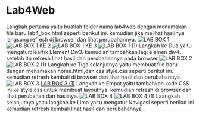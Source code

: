 # Lab4Web
Langkah pertama yaitu buatlah folder nama lab4web dengan menamakan file baru lab4_box.html seperti berikut ini. kemudian jika melihat hasilnya langsung refresh di browser dan lihat perubahannya.
![LAB BOX 1](https://user-images.githubusercontent.com/56400200/115934733-f0292500-a4bb-11eb-80b6-6aeff97a931e.PNG)
![LAB BOX 1 KE 2](https://user-images.githubusercontent.com/56400200/115935080-9ecd6580-a4bc-11eb-88a1-e91b926a2825.PNG)
![LAB BOX 1 KE 3](https://user-images.githubusercontent.com/56400200/115935151-c3294200-a4bc-11eb-96d9-66f0d614515f.PNG)
![LAB BOX 1 (1)](https://user-images.githubusercontent.com/56400200/115935701-f3251500-a4bd-11eb-8659-e37d14852735.PNG)
Langkah ke Dua yaitu mengaturclearfix Element Div3. kemudian tambahkan lagi elemen div4. setelah itu refresh lihat hasil dan perubahannya pada browser
![LAB BOX 2](https://user-images.githubusercontent.com/56400200/115935419-519dc380-a4bd-11eb-8df8-fb7907e14e48.PNG)
![LAB BOX 2 (1)](https://user-images.githubusercontent.com/56400200/115935479-74c87300-a4bd-11eb-9815-fec026ca136a.PNG)
Langkah ke Tiga selanjutnya yaitu membuat file baru dengan menamakan home.html,dan css style.css seperti berikut ini. kemudian refresh kembali di browser dan lihat hasil dan perubahannya.
![LAB BOX 3](https://user-images.githubusercontent.com/56400200/115935785-223b8680-a4be-11eb-9fce-4c892219d367.PNG)
[LAB BOX 3 (1)](https://user-images.githubusercontent.com/56400200/115935841-426b4580-a4be-11eb-943a-f497d6b89f6f.PNG)
Langkah ke Empat yaitu tambahkan kode CSS ini ke style.css untuk membuat layoutnya. kemudian refresh di browser dan lihat perubahan dan hasilnya.
![LAB BOX 4](https://user-images.githubusercontent.com/56400200/115936189-d210f400-a4be-11eb-8083-0a586d94e822.PNG)
![LAB BOX 4 (1)](https://user-images.githubusercontent.com/56400200/115936262-f8369400-a4be-11eb-9cc9-df2c5958a900.PNG)
Laangkah selanjutnya yaitu langkah ke Lima yaitu mengatur Navigasi seperti berikut ini kemudian refresh kembali lihat hasil dan perubahannya .
